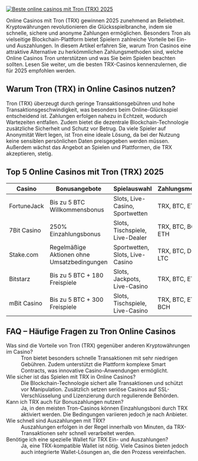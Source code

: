 [![Beste online casinos mit Tron (TRX) 2025](https://123-caf.pages.dev/gitsignup.png)](https://vrmoo.ru/Bt82HjjY)

<p>Online Casinos mit Tron (TRX) gewinnen 2025 zunehmend an Beliebtheit. Kryptowährungen revolutionieren die Glücksspielbranche, indem sie schnelle, sichere und anonyme Zahlungen ermöglichen. Besonders Tron als vielseitige Blockchain-Plattform bietet Spielern zahlreiche Vorteile bei Ein- und Auszahlungen. In diesem Artikel erfahren Sie, warum Tron Casinos eine attraktive Alternative zu herkömmlichen Zahlungsmethoden sind, welche Online Casinos Tron unterstützen und was Sie beim Spielen beachten sollten. Lesen Sie weiter, um die besten TRX-Casinos kennenzulernen, die für 2025 empfohlen werden.</p>  <h2>Warum Tron (TRX) in Online Casinos nutzen?</h2> <p>Tron (TRX) überzeugt durch geringe Transaktionsgebühren und hohe Transaktionsgeschwindigkeit, was besonders beim Online-Glücksspiel entscheidend ist. Zahlungen erfolgen nahezu in Echtzeit, wodurch Wartezeiten entfallen. Zudem bietet die dezentrale Blockchain-Technologie zusätzliche Sicherheit und Schutz vor Betrug. Da viele Spieler auf Anonymität Wert legen, ist Tron eine ideale Lösung, da bei der Nutzung keine sensiblen persönlichen Daten preisgegeben werden müssen. Außerdem wächst das Angebot an Spielen und Plattformen, die TRX akzeptieren, stetig.</p>  <h2>Top 5 Online Casinos mit Tron (TRX) 2025</h2> <table>   <thead>     <tr>       <th>Casino</th>       <th>Bonusangebote</th>       <th>Spielauswahl</th>       <th>Zahlungsmethoden</th>       <th>Besonderheiten</th>     </tr>   </thead>   <tbody>     <tr>       <td>FortuneJack</td>       <td>Bis zu 5 BTC Willkommensbonus</td>       <td>Slots, Live-Casino, Sportwetten</td>       <td>TRX, BTC, ETH, LTC</td>       <td>Hohe Auszahlungsgeschwindigkeit</td>     </tr>     <tr>       <td>7Bit Casino</td>       <td>250% Einzahlungsbonus</td>       <td>Slots, Tischspiele, Live-Dealer</td>       <td>TRX, BTC, BCH, ETH</td>       <td>VIP-Programm, Turniere</td>     </tr>     <tr>       <td>Stake.com</td>       <td>Regelmäßige Aktionen ohne Umsatzbedingungen</td>       <td>Sportwetten, Slots, Live-Casino</td>       <td>TRX, BTC, DOGE, LTC</td>       <td>Sofortige Auszahlungen</td>     </tr>     <tr>       <td>Bitstarz</td>       <td>Bis zu 5 BTC + 180 Freispiele</td>       <td>Slots, Jackpots, Live-Casino</td>       <td>TRX, BTC, ETH, LTC</td>       <td>Große Spielauswahl</td>     </tr>     <tr>       <td>mBit Casino</td>       <td>Bis zu 5 BTC + 300 Freispiele</td>       <td>Slots, Tischspiele, Live-Casino</td>       <td>TRX, BTC, ETH, BCH</td>       <td>Tägliche Aktionen</td>     </tr>   </tbody> </table>  <h2>FAQ – Häufige Fragen zu Tron Online Casinos</h2> <dl>   <dt>Was sind die Vorteile von Tron (TRX) gegenüber anderen Kryptowährungen im Casino?</dt>   <dd>Tron bietet besonders schnelle Transaktionen mit sehr niedrigen Gebühren. Zudem unterstützt die Plattform komplexe Smart Contracts, was innovative Casino-Anwendungen ermöglicht.</dd>    <dt>Wie sicher ist das Spielen mit TRX in Online Casinos?</dt>   <dd>Die Blockchain-Technologie sichert alle Transaktionen und schützt vor Manipulation. Zusätzlich setzen seriöse Casinos auf SSL-Verschlüsselung und Lizenzierung durch regulierende Behörden.</dd>    <dt>Kann ich TRX auch für Bonuszahlungen nutzen?</dt>   <dd>Ja, in den meisten Tron-Casinos können Einzahlungsboni durch TRX aktiviert werden. Die Bedingungen variieren jedoch je nach Anbieter.</dd>    <dt>Wie schnell sind Auszahlungen mit TRX?</dt>   <dd>Auszahlungen erfolgen in der Regel innerhalb von Minuten, da TRX-Transaktionen sehr schnell verarbeitet werden.</dd>    <dt>Benötige ich eine spezielle Wallet für TRX Ein- und Auszahlungen?</dt>   <dd>Ja, eine TRX-kompatible Wallet ist nötig. Viele Casinos bieten jedoch auch integrierte Wallet-Lösungen an, die den Prozess vereinfachen.</dd> </dl>